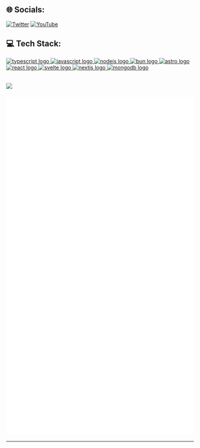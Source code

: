 ## 🌐 Socials:
[![Twitter](https://img.shields.io/badge/Twitter-%231DA1F2.svg?style=for-the-badge&logo=Twitter&logoColor=white)](https://x.com/Reto9900TN) [![YouTube](https://img.shields.io/badge/YouTube-%23FF0000.svg?style=for-the-badge&logo=YouTube&logoColor=white)](https://www.youtube.com/@reto9900k) 

## 💻 Tech Stack:
<div align="left">
  <a href="https://www.typescriptlang.org/">
    <img src="https://cdn.jsdelivr.net/gh/devicons/devicon/icons/typescript/typescript-original.svg" height="40" alt="typescript logo"  />
  </a>
<!--   <img width="12" /> -->
  <a href="https://developer.mozilla.org/ja/docs/Web/JavaScript">
    <img src="https://cdn.jsdelivr.net/gh/devicons/devicon/icons/javascript/javascript-original.svg" height="40" alt="javascript logo"  />
  </a>
<!--   <img width="12" /> -->
  <a href="https://nodejs.org">
    <img src="https://cdn.jsdelivr.net/gh/devicons/devicon/icons/nodejs/nodejs-original.svg" height="40" alt="nodejs logo"  />
  </a>
<!--   <img width="12" /> -->
  <a href="https://bun.sh">
    <img src="https://cdn.jsdelivr.net/gh/devicons/devicon@latest/icons/bun/bun-original.svg" height="40" alt="bun logo"  />
  </a>
<!--   <img width="12" /> -->
  <a href="https://astro.build/">
    <img src="https://cdn.jsdelivr.net/gh/devicons/devicon@latest/icons/astro/astro-original.svg" height="40" alt="astro logo"  />         
  </a>
<!--   <img width="12" /> -->
  <a href="https://react.dev/">
    <img src="https://cdn.jsdelivr.net/gh/devicons/devicon/icons/react/react-original.svg" height="40" alt="react logo"  />
  </a>
<!--   <img width="12" /> -->
  <a href="https://svelte.jp/">
    <img src="https://cdn.jsdelivr.net/gh/devicons/devicon@latest/icons/svelte/svelte-original.svg" height="40" alt="svelte logo" />
  </a>
<!--   <img width="12" /> -->
  <a href="https://nextjs.org">
    <img src="https://cdn.jsdelivr.net/gh/devicons/devicon/icons/nextjs/nextjs-original.svg" height="40" alt="nextjs logo"  />
  </a>
<!--   <img width="12" /> -->
  <a href="https://www.mongodb.com/">
    <img src="https://cdn.jsdelivr.net/gh/devicons/devicon/icons/mongodb/mongodb-original.svg" height="40" alt="mongodb logo"  />
  </a>
</div>

![](https://github-readme-stats.vercel.app/api/top-langs/?username=tutinoko2048&theme=tokyonight&hide_border=false&include_all_commits=true&count_private=true&layout=compact)
---
![metrics](https://github.com/tutinoko2048/tutinoko2048/raw/main/github-metrics.svg)

---
